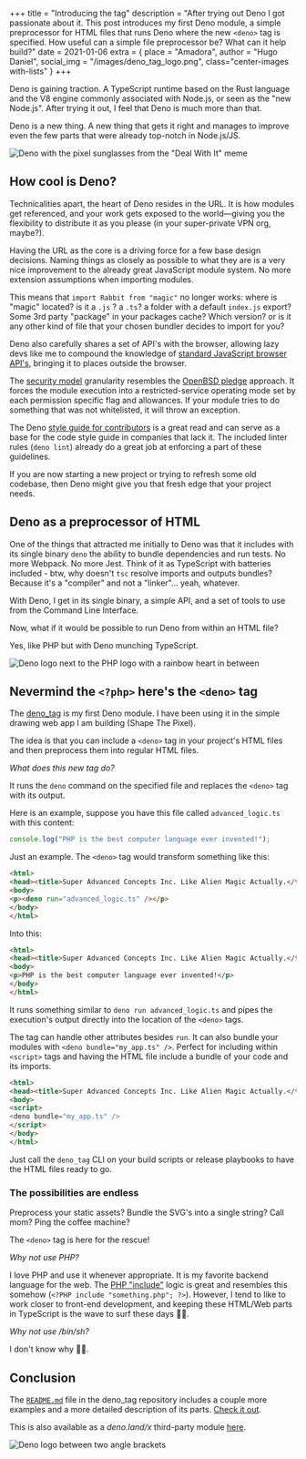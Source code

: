 +++
title = "Introducing the <deno> tag"
description = "After trying out Deno I got passionate about it. This post introduces my first Deno module, a simple preprocessor for HTML files that runs Deno where the new `<deno>` tag is specified. How useful can a simple file preprocessor be? What can it help build?"
date = 2021-01-06
extra = { place = "Amadora", author = "Hugo Daniel", social_img = "/images/deno_tag_logo.png", class="center-images with-lists" }
+++

Deno is gaining traction. A TypeScript runtime based on the Rust language and the V8 engine commonly associated with Node.js, or seen as the "new Node.js". After trying it out, I feel that Deno is much more than that. 

Deno is a new thing. A new thing that gets it right and manages to improve even the few parts that were already top-notch in Node.js/JS.

![Deno with the pixel sunglasses from the "Deal With It" meme](/images/deno_deal_with_it.png "Deal with it")


## How cool is Deno?

Technicalities apart, the heart of Deno resides in the URL. It is how modules get referenced, and your work gets exposed to the world—giving you the flexibility to distribute it as you please (in your super-private VPN org, maybe?).

Having the URL as the core is a driving force for a few base design decisions.
Naming things as closely as possible to what they are is a very nice improvement to the already great JavaScript module system. No more extension assumptions when importing modules. 

This means that `import Rabbit from "magic"` no longer works: where is "magic" located? is it a `.js` ? a `.ts`? a folder with a default `index.js` export? Some 3rd party "package" in your packages cache? Which version? or is it any other kind of file that your chosen bundler decides to import for you?

Deno also carefully shares a set of API's with the browser, allowing lazy devs like me to compound the knowledge of [standard JavaScript browser API's](https://deno.land/manual/runtime/web_platform_apis), bringing it to places outside the browser.

The [security model](https://deno.land/manual@v1.6.3/runtime/permission_apis#permission-descriptors) granularity resembles the [OpenBSD pledge](https://man.openbsd.org/man2/pledge.2) approach. It forces the module execution into a restricted-service operating mode set by each permission specific flag and allowances. If your module tries to do something that was not whitelisted, it will throw an exception.

The Deno [style guide for contributors](https://deno.land/manual/contributing/style_guide) is a great read and can serve as a base for the code style guide in companies that lack it. The included linter rules (`deno lint`) already do a great job at enforcing a part of these guidelines.

If you are now starting a new project or trying to refresh some old codebase, then Deno might give you that fresh edge that your project needs.

## Deno as a preprocessor of HTML

One of the things that attracted me initially to Deno was that it includes with its single binary `deno` the ability to bundle dependencies and run tests. No more Webpack. No more Jest. Think of it as TypeScript with batteries included - btw, why doesn't `tsc` resolve imports and outputs bundles? Because it's a "compiler" and not a "linker"... yeah, whatever.

With Deno, I get in its single binary, a simple API, and a set of tools to use from the Command Line Interface.

Now, what if it would be possible to run Deno from within an HTML file?

Yes, like PHP but with Deno munching TypeScript. 

![Deno logo next to the PHP logo with a rainbow heart in between](/images/deno_spectrum.png "Its a spectrum...")


## Nevermind the `<?php>` here's the `<deno>` tag

The [deno_tag](https://github.com/HugoDaniel/deno_tag/) is my first Deno module. I have been using it in the simple drawing web app I am building (Shape The Pixel).

The idea is that you can include a `<deno>` tag in your project's HTML files and then preprocess them into regular HTML files.

_What does this new tag do?_

It runs the `deno` command on the specified file and replaces the `<deno>` tag with its output.

Here is an example, suppose you have this file called `advanced_logic.ts` with this content:

```typescript
console.log("PHP is the best computer language ever invented!");
```

Just an example. The `<deno>` tag would transform something like this:

```html
<html>
<head><title>Super Advanced Concepts Inc. Like Alien Magic Actually.</title></head>
<body>
<p><deno run="advanced_logic.ts" /></p>
</body>
</html>
```

Into this:

```html
<html>
<head><title>Super Advanced Concepts Inc. Like Alien Magic Actually.</title></head>
<body>
<p>PHP is the best computer language ever invented!</p>
</body>
</html>
```

It runs something similar to `deno run advanced_logic.ts` and pipes the execution's output directly into the location of the `<deno>` tags. 

The tag can handle other attributes besides `run`. It can also bundle your modules with `<deno bundle="my_app.ts" />`. Perfect for including within `<script>` tags and having the HTML file include a bundle of your code and its imports.

```html
<html>
<head><title>Super Advanced Concepts Inc. Like Alien Magic Actually.</title></head>
<body>
<script>
<deno bundle="my_app.ts" />
</script>
</body>
</html>
```

Just call the `deno_tag` CLI on your build scripts or release playbooks to have the HTML files ready to go.

### The possibilities are endless

Preprocess your static assets?
Bundle the SVG's into a single string?
Call mom?
Ping the coffee machine?

The `<deno>` tag is here for the rescue!

_Why not use PHP?_

I love PHP and use it whenever appropriate. It is my favorite backend language for the web. The [PHP "include"](https://www.php.net/manual/en/function.include.php) logic is great and resembles this somehow (`<?PHP include "something.php"; ?>`). However, I tend to like to work closer to front-end development, and keeping these HTML/Web parts in TypeScript is the wave to surf these days 🏄‍♂️.

_Why not use /bin/sh?_

I don't know why 🤷‍♂️.

## Conclusion

The [`README.md`](https://github.com/HugoDaniel/deno_tag/) file in the deno_tag repository includes a couple more examples and a more detailed description of its parts. [Check it out](https://github.com/HugoDaniel/deno_tag/).

This is also available as a _deno.land/x_ third-party module [here](https://deno.land/x/deno_tag).

![Deno logo between two angle brackets](/images/deno_tag_logo.png "deno_tag ftw!")
